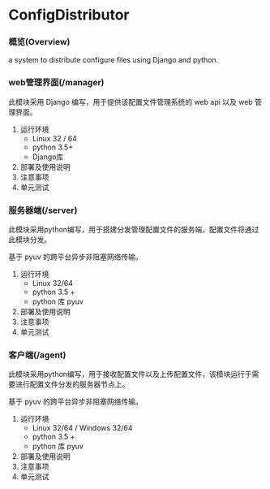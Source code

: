 # ConfigDistributor
### 概览(Overview)

a system to distribute configure files using Django and python.

### web管理界面(/manager)

此模块采用 Django 编写，用于提供该配置文件管理系统的 web api 以及 web 管理界面。

1. 运行环境
   * Linux 32 / 64
   * python 3.5+
   * Django库
2. 部署及使用说明
3. 注意事项
4. 单元测试

### 服务器端(/server)

此模块采用python编写，用于搭建分发管理配置文件的服务端，配置文件将通过此模块分发。

基于 pyuv 的跨平台异步非阻塞网络传输。

1. 运行环境
   - Linux 32/64
   - python 3.5 +
   - python 库 pyuv
2. 部署及使用说明
3. 注意事项
4. 单元测试

### 客户端(/agent)

此模块采用python编写，用于接收配置文件以及上传配置文件，该模块运行于需要进行配置文件分发的服务器节点上。

基于 pyuv 的跨平台异步非阻塞网络传输。

1. 运行环境
   - Linux 32/64 / Windows 32/64
   - python 3.5 +
   - python 库 pyuv
2. 部署及使用说明
3. 注意事项
4. 单元测试